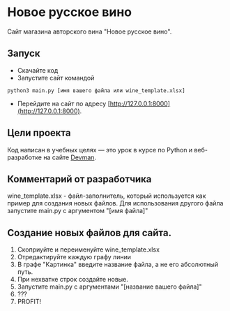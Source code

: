 # Новое русское вино

Сайт магазина авторского вина "Новое русское вино".

## Запуск

- Скачайте код
- Запустите сайт командой 
```
python3 main.py [имя вашего файла или wine_template.xlsx]
```
- Перейдите на сайт по адресу [http://127.0.0.1:8000](http://127.0.0.1:8000).

## Цели проекта

Код написан в учебных целях — это урок в курсе по Python и веб-разработке на сайте [Devman](https://dvmn.org).

## Комментарий от разработчика

wine_template.xlsx - файл-заполнитель, который используется как пример для создания новых файлов.
Для использования другого файла запустите main.py с аргументом "[имя файла]"

## Создание новых файлов для сайта.

1. Скоприуйте и переименуйте wine_template.xlsx
2. Отредактируйте каждую графу линии
3. В графе "Картинка" введите название файла, а не его абсолютный путь.
4. При нехватке строк создайте новые.
5. Запустите main.py с аргументами "[название вашего файла]"
6. ???
7. PROFIT!
